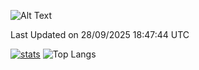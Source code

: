 ![Alt Text](https://media.tenor.com/3Gehha8RO-sAAAAC/goose-dance.gif)

<!--START_SECTION:waka-->

 Last Updated on 28/09/2025 18:47:44 UTC
<!--END_SECTION:waka-->
[![stats](https://github-readme-stats-rose-phi.vercel.app/api?username=jxncted&count_private=true)](https://github.com/jxncted/github-readme-stats)
![Top Langs](https://github-readme-stats-rose-phi.vercel.app/api/top-langs/?username=jxncted\&layout=compact&hide=c,assembly,jupyter%20notebook)
